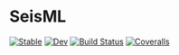 # SeisML

[![Stable](https://img.shields.io/badge/docs-stable-blue.svg)](https://tclements.github.io/SeisML.jl/stable)
[![Dev](https://img.shields.io/badge/docs-dev-blue.svg)](https://tclements.github.io/SeisML.jl/dev)
[![Build Status](https://travis-ci.com/tclements/SeisML.jl.svg?branch=master)](https://travis-ci.com/tclements/SeisML.jl)
[![Coveralls](https://coveralls.io/repos/github/tclements/SeisML.jl/badge.svg?branch=master)](https://coveralls.io/github/tclements/SeisML.jl?branch=master)
